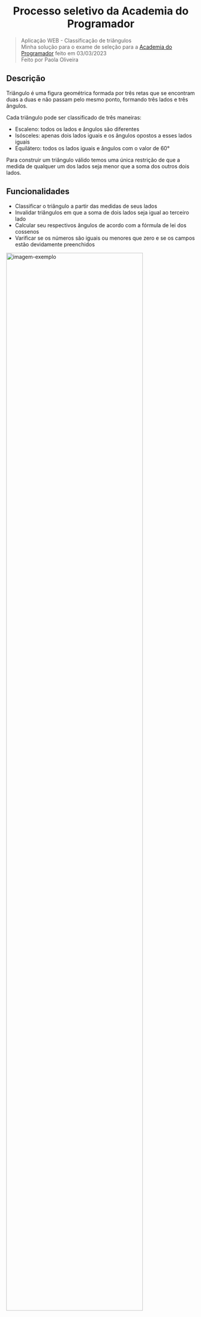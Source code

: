 <h1 align="center">Processo seletivo da Academia do Programador</h1>

> Aplicação WEB - Classificação de triângulos <br>
> Minha solução para o exame de seleção para a [Academia do Programador](https://www.academiadoprogramador.net/inicio) feito em 03/03/2023 <br>
> Feito por Paola Oliveira <br>

## Descrição
Triângulo é uma figura geométrica formada por três retas que se encontram duas a duas e não passam pelo mesmo ponto, formando três lados e três ângulos. <br>

Cada triângulo pode ser classificado de três maneiras: <br>
- Escaleno: todos os lados e ângulos são diferentes
- Isósceles: apenas dois lados iguais e os ângulos opostos a esses lados iguais
- Equilátero: todos os lados iguais e ângulos com o valor de 60° 

Para construir um triângulo válido temos uma única restrição de que a medida de qualquer um dos lados seja menor que a soma dos outros dois lados.

## Funcionalidades
- Classificar o triângulo a partir das medidas de seus lados
- Invalidar triângulos em que a soma de dois lados seja igual ao terceiro lado
- Calcular seu respectivos ângulos de acordo com a fórmula de lei dos cossenos
- Varificar se os números são iguais ou menores que zero e se os campos estão devidamente preenchidos

<img alt="imagem-exemplo" width="85%" src="https://media.discordapp.net/attachments/1096481399994851330/1114388810537635971/classificacaoDeTriangulos.png?width=978&height=632" />

## Como usar
Acesse o link: [Classificação de triângulos](https://apaolaoliveira.github.io/TesteAcademiaDoProgramador/) !

## Tecnologias
- HTML5 
- CSS3
- JavaScript

## Ferramentas
- Visual Studio Code
- Git Bash
